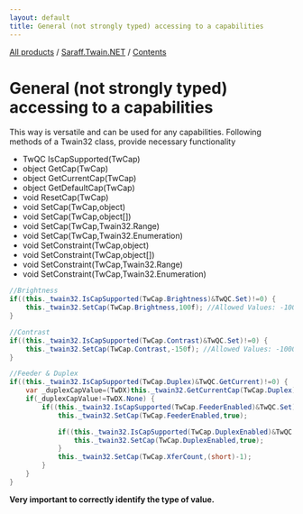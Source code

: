 ```yaml
---
layout: default
title: General (not strongly typed) accessing to a capabilities
---
```

[All products](../../) / [Saraff.Twain.NET](../) / [Contents](./index.md)
# General (not strongly typed) accessing to a capabilities
This way is versatile and can be used for any capabilities. Following methods of a Twain32 class, provide necessary functionality 
* TwQC IsCapSupported(TwCap)
* object GetCap(TwCap)
* object GetCurrentCap(TwCap)
* object GetDefaultCap(TwCap)
* void ResetCap(TwCap)
* void SetCap(TwCap,object)
* void SetCap(TwCap,object[])
* void SetCap(TwCap,Twain32.Range)
* void SetCap(TwCap,Twain32.Enumeration)
* void SetConstraint(TwCap,object)
* void SetConstraint(TwCap,object[])
* void SetConstraint(TwCap,Twain32.Range)
* void SetConstraint(TwCap,Twain32.Enumeration)

```c#
//Brightness
if((this._twain32.IsCapSupported(TwCap.Brightness)&TwQC.Set)!=0) {
    this._twain32.SetCap(TwCap.Brightness,100f); //Allowed Values: -1000f to +1000f; Default Value: 0f;
}
```

```c#
//Contrast
if((this._twain32.IsCapSupported(TwCap.Contrast)&TwQC.Set)!=0) {
    this._twain32.SetCap(TwCap.Contrast,-150f); //Allowed Values: -1000f to +1000f; Default Value: 0f;
}
```

```c#
//Feeder & Duplex
if((this._twain32.IsCapSupported(TwCap.Duplex)&TwQC.GetCurrent)!=0) {
    var _duplexCapValue=(TwDX)this._twain32.GetCurrentCap(TwCap.Duplex);
    if(_duplexCapValue!=TwDX.None) {
        if((this._twain32.IsCapSupported(TwCap.FeederEnabled)&TwQC.Set)!=0) {
            this._twain32.SetCap(TwCap.FeederEnabled,true);

            if((this._twain32.IsCapSupported(TwCap.DuplexEnabled)&TwQC.Set)!=0) {
                this._twain32.SetCap(TwCap.DuplexEnabled,true);
            }
            this._twain32.SetCap(TwCap.XferCount,(short)-1);
        }
    }
}
```

**Very important to correctly identify the type of value.**
